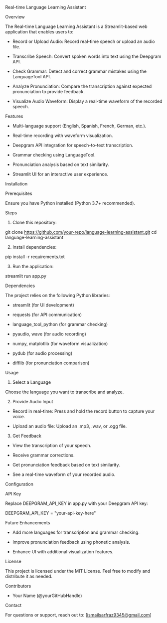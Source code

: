 Real-time Language Learning Assistant

Overview

The Real-time Language Learning Assistant is a Streamlit-based web application that enables users to:

- Record or Upload Audio: Record real-time speech or upload an audio file.

- Transcribe Speech: Convert spoken words into text using the Deepgram API.

- Check Grammar: Detect and correct grammar mistakes using the LanguageTool API.

- Analyze Pronunciation: Compare the transcription against expected pronunciation to provide feedback.

- Visualize Audio Waveform: Display a real-time waveform of the recorded speech.

Features

- Multi-language support (English, Spanish, French, German, etc.).

- Real-time recording with waveform visualization.

- Deepgram API integration for speech-to-text transcription.

- Grammar checking using LanguageTool.

- Pronunciation analysis based on text similarity.

- Streamlit UI for an interactive user experience.

Installation

Prerequisites

Ensure you have Python installed (Python 3.7+ recommended).

Steps

1. Clone this repository:

git clone https://github.com/your-repo/language-learning-assistant.git
cd language-learning-assistant

2. Install dependencies:

pip install -r requirements.txt

3. Run the application:

streamlit run app.py

Dependencies

The project relies on the following Python libraries:

- streamlit (for UI development)

- requests (for API communication)

- language_tool_python (for grammar checking)

- pyaudio, wave (for audio recording)

- numpy, matplotlib (for waveform visualization)

- pydub (for audio processing)

- difflib (for pronunciation comparison)

Usage

1. Select a Language

Choose the language you want to transcribe and analyze.

2. Provide Audio Input

- Record in real-time: Press and hold the record button to capture your voice.

- Upload an audio file: Upload an .mp3, .wav, or .ogg file.

3. Get Feedback

- View the transcription of your speech.

- Receive grammar corrections.

- Get pronunciation feedback based on text similarity.

- See a real-time waveform of your recorded audio.

Configuration

API Key

Replace DEEPGRAM_API_KEY in app.py with your Deepgram API key:

DEEPGRAM_API_KEY = "your-api-key-here"

Future Enhancements

- Add more languages for transcription and grammar checking.

- Improve pronunciation feedback using phonetic analysis.

- Enhance UI with additional visualization features.

License

This project is licensed under the MIT License. Feel free to modify and distribute it as needed.

Contributors

- Your Name (@yourGitHubHandle)

Contact

For questions or support, reach out to: [ismailsarfraz9345@gmail.com]


